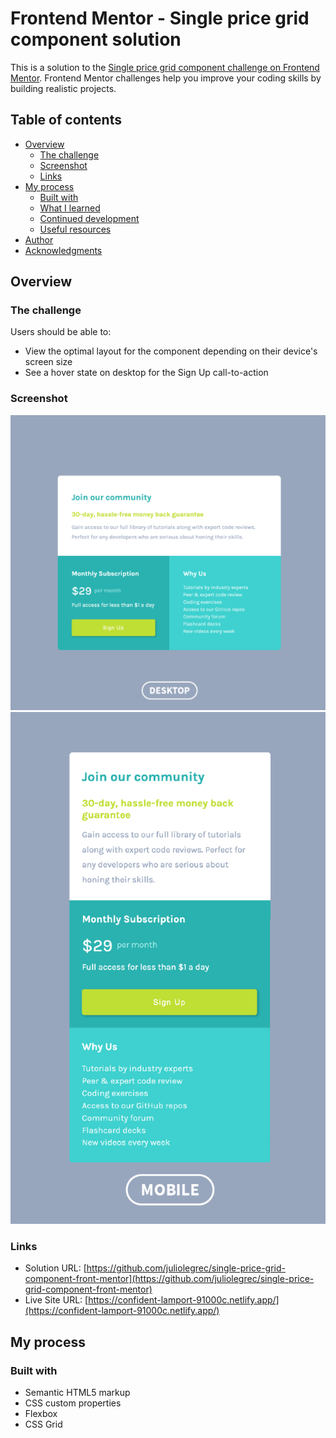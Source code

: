 # Frontend Mentor - Single price grid component solution

This is a solution to the [Single price grid component challenge on Frontend Mentor](https://www.frontendmentor.io/challenges/single-price-grid-component-5ce41129d0ff452fec5abbbc). Frontend Mentor challenges help you improve your coding skills by building realistic projects.

## Table of contents

- [Overview](#overview)
  - [The challenge](#the-challenge)
  - [Screenshot](#screenshot)
  - [Links](#links)
- [My process](#my-process)
  - [Built with](#built-with)
  - [What I learned](#what-i-learned)
  - [Continued development](#continued-development)
  - [Useful resources](#useful-resources)
- [Author](#author)
- [Acknowledgments](#acknowledgments)

## Overview

### The challenge

Users should be able to:

- View the optimal layout for the component depending on their device's screen size
- See a hover state on desktop for the Sign Up call-to-action

### Screenshot

![Desktop View Screenshot](./screenshot-desktop-mobile-01-01.png)
![Mobile View Screenshot](./screenshot-desktop-mobile-01-02.png)

### Links

- Solution URL: [https://github.com/juliolegrec/single-price-grid-component-front-mentor](https://github.com/juliolegrec/single-price-grid-component-front-mentor)
- Live Site URL: [https://confident-lamport-91000c.netlify.app/](https://confident-lamport-91000c.netlify.app/)

## My process

### Built with

- Semantic HTML5 markup
- CSS custom properties
- Flexbox
- CSS Grid
